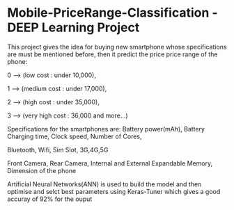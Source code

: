 # Mobile-PriceRange-Classification - DEEP Learning Project
This project gives the idea for buying new smartphone whose specifications are must be mentioned before, then it predict the price price range of the phone:

 0 --> (low cost : under 10,000),
 
 1 --> (medium cost : under 17,000),
 
 2 --> (high cost : under 35,000),
 
 3 --> (very high cost : 36,000 and more...)
 
 
 Specifications for the smartphones are:   Battery power(mAh),  Battery Charging time,  Clock speed,  Number of Cores,  
 
 Bluetooth, Wifi, Sim Slot, 3G,4G,5G
 
 Front Camera, Rear Camera, Internal and External Expandable Memory, Dimension of the phone
 
 
 Artificial Neural Networks(ANN) is used to build the model and then optimise and selct best parameters using Keras-Tuner which gives a good accuray of 92% for the ouput
